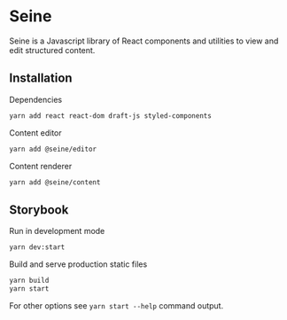 # Seine

Seine is a Javascript library of React components and utilities
to view and edit structured content.

## Installation

Dependencies

```bash
yarn add react react-dom draft-js styled-components
```

Content editor

```bash
yarn add @seine/editor
```

Content renderer

```bash
yarn add @seine/content
```

## Storybook

Run in development mode
```bash
yarn dev:start
```

Build and serve production static files
```bash
yarn build
yarn start
```

For other options see `yarn start --help` command output.
